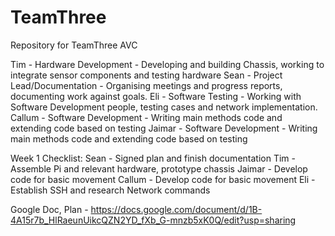 # TeamThree
Repository for TeamThree AVC 

Tim - Hardware Development - Developing and building Chassis, working to integrate sensor components and testing hardware
Sean - Project Lead/Documentation - Organising meetings and progress reports, documenting work against goals. 
Eli - Software Testing - Working with Software Development people, testing cases and network implementation.
Callum - Software Development - Writing main methods code and extending code based on testing
Jaimar - Software Development - Writing main methods code and extending code based on testing

Week 1 Checklist:
Sean - Signed plan and finish documentation 
Tim - Assemble Pi and relevant hardware, prototype chassis
Jaimar - Develop code for basic movement
Callum - Develop code for basic movement
Eli -Establish SSH and research Network commands

Google Doc, Plan - https://docs.google.com/document/d/1B-4A15r7b_HlRaeunUikcQZN2YD_fXb_G-mnzb5xK0Q/edit?usp=sharing
